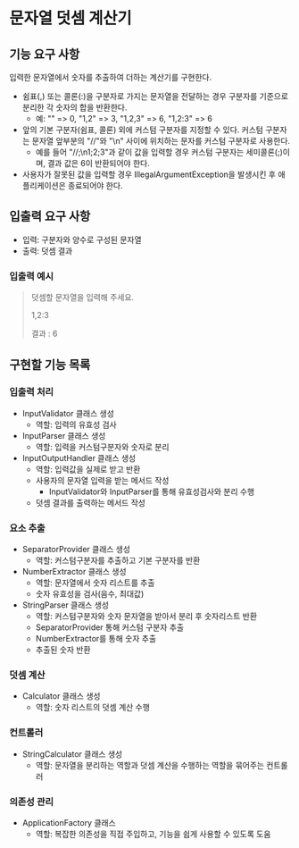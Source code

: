 # 문자열 덧셈 계산기

## 기능 요구 사항
입력한 문자열에서 숫자를 추출하여 더하는 계산기를 구현한다.

- 쉼표(,) 또는 콜론(:)을 구분자로 가지는 문자열을 전달하는 경우 구분자를 기준으로 분리한 각 숫자의 합을 반환한다.
    - 예: "" => 0, "1,2" => 3, "1,2,3" => 6, "1,2:3" => 6
- 앞의 기본 구분자(쉼표, 콜론) 외에 커스텀 구분자를 지정할 수 있다. 커스텀 구분자는 문자열 앞부분의 "//"와 "\n" 사이에 위치하는 문자를 커스텀 구분자로 사용한다.
    - 예를 들어 "//;\n1;2;3"과 같이 값을 입력할 경우 커스텀 구분자는 세미콜론(;)이며, 결과 값은 6이 반환되어야 한다.
- 사용자가 잘못된 값을 입력할 경우 IllegalArgumentException을 발생시킨 후 애플리케이션은 종료되어야 한다.

## 입출력 요구 사항
- 입력: 구분자와 양수로 구성된 문자열
- 출력: 덧셈 결과

### 입출력 예시
> 덧셈할 문자열을 입력해 주세요.
>
> 1,2:3
>
> 결과 : 6

## 구현할 기능 목록
### 입출력 처리
- InputValidator 클래스 생성
  - 역할: 입력의 유효성 검사
- InputParser 클래스 생성
  - 역할: 입력을 커스텀구분자와 숫자로 분리
- InputOutputHandler 클래스 생성
  - 역할: 입력값을 실제로 받고 반환 
  - 사용자의 문자열 입력을 받는 메서드 작성
    - InputValidator와 InputParser를 통해 유효성검사와 분리 수행
  - 덧셈 결과를 출력하는 메서드 작성

### 요소 추출
- SeparatorProvider 클래스 생성
  - 역할: 커스텀구분자를 추출하고 기본 구분자를 반환
- NumberExtractor 클래스 생성
  - 역할: 문자열에서 숫자 리스트를 추출
  - 숫자 유효성을 검사(음수, 최대값)
- StringParser 클래스 생성
  - 역할: 커스텀구분자와 숫자 문자열을 받아서 분리 후 숫자리스트 반환
  - SeparatorProvider 통해 커스텀 구분자 추출
  - NumberExtractor를 통해 숫자 추출
  - 추출된 숫자 반환

### 덧셈 계산
- Calculator 클래스 생성
  - 역할: 숫자 리스트의 덧셈 계산 수행

### 컨트롤러
- StringCalculator 클래스 생성
  - 역할: 문자열을 분리하는 역할과 덧셈 계산을 수행하는 역할을 묶어주는 컨트롤러

### 의존성 관리
- ApplicationFactory 클래스
  - 역할: 복잡한 의존성을 직접 주입하고, 기능을 쉽게 사용할 수 있도록 도움